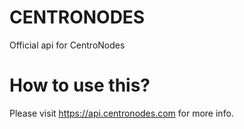 # CENTRONODES
Official api for CentroNodes
# How to use this?
Please visit https://api.centronodes.com for more info.
